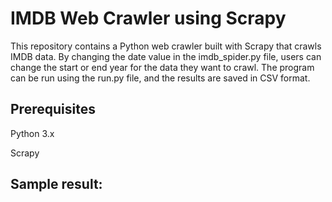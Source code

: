 # IMDB Web Crawler using Scrapy

This repository contains a Python web crawler built with Scrapy that crawls IMDB data. By changing the date value in the imdb_spider.py file, users can change the start or end year for the data they want to crawl. The program can be run using the run.py file, and the results are saved in CSV format.

## Prerequisites

Python 3.x

Scrapy

## Sample result:
